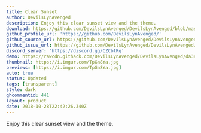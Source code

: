 ```yaml
---
title: Clear Sunset
author: DevilsLynAvenged
description: Enjoy this clear sunset view and the theme.
download: https://github.com/DevilsLynAvenged/DevilsLynAvenged/blob/master/Theme_Group_4/Clear_Sunset.theme.css
github_profile_url: 'https://github.com/DevilsLynAvenged/'
github_source_url: https://github.com/DevilsLynAvenged/DevilsLynAvenged/blob/master/Theme_Group_4/Clear_Sunset.theme.css
github_issue_url: https://github.com/DevilsLynAvenged/DevilsLynAvenged/issues/
discord_server: 'https://discord.gg/CZCbtRq'
demo: https://rawcdn.githack.com/DevilsLynAvenged/DevilsLynAvenged/da3e1523740e240801ad45bb80bb726759d3b0a9/Theme_Group_4/Clear_Sunset.theme.css
thumbnail: https://i.imgur.com/TpGn8Ya.jpg
previews: [https://i.imgur.com/TpGn8Ya.jpg]
auto: true
status: Updated
tags: [transparent]
style: dark
ghcommentid: 441
layout: product
date: 2018-10-28T22:42:26.340Z
---
```

Enjoy this clear sunset view and the theme.